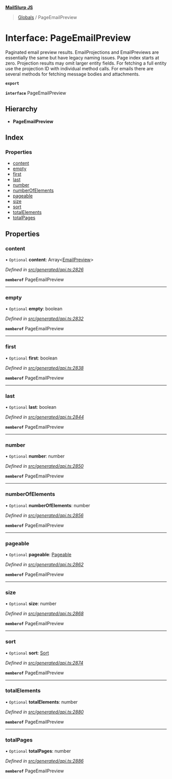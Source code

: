 **[MailSlurp JS](../README.md)**

> [Globals](../README.md) / PageEmailPreview

# Interface: PageEmailPreview

Paginated email preview results. EmailProjections and EmailPreviews are essentially the same but have legacy naming issues. Page index starts at zero. Projection results may omit larger entity fields. For fetching a full entity use the projection ID with individual method calls. For emails there are several methods for fetching message bodies and attachments.

**`export`** 

**`interface`** PageEmailPreview

## Hierarchy

* **PageEmailPreview**

## Index

### Properties

* [content](pageemailpreview.md#content)
* [empty](pageemailpreview.md#empty)
* [first](pageemailpreview.md#first)
* [last](pageemailpreview.md#last)
* [number](pageemailpreview.md#number)
* [numberOfElements](pageemailpreview.md#numberofelements)
* [pageable](pageemailpreview.md#pageable)
* [size](pageemailpreview.md#size)
* [sort](pageemailpreview.md#sort)
* [totalElements](pageemailpreview.md#totalelements)
* [totalPages](pageemailpreview.md#totalpages)

## Properties

### content

• `Optional` **content**: Array\<[EmailPreview](emailpreview.md)>

*Defined in [src/generated/api.ts:2826](https://github.com/mailslurp/mailslurp-client/blob/a36d929/src/generated/api.ts#L2826)*

**`memberof`** PageEmailPreview

___

### empty

• `Optional` **empty**: boolean

*Defined in [src/generated/api.ts:2832](https://github.com/mailslurp/mailslurp-client/blob/a36d929/src/generated/api.ts#L2832)*

**`memberof`** PageEmailPreview

___

### first

• `Optional` **first**: boolean

*Defined in [src/generated/api.ts:2838](https://github.com/mailslurp/mailslurp-client/blob/a36d929/src/generated/api.ts#L2838)*

**`memberof`** PageEmailPreview

___

### last

• `Optional` **last**: boolean

*Defined in [src/generated/api.ts:2844](https://github.com/mailslurp/mailslurp-client/blob/a36d929/src/generated/api.ts#L2844)*

**`memberof`** PageEmailPreview

___

### number

• `Optional` **number**: number

*Defined in [src/generated/api.ts:2850](https://github.com/mailslurp/mailslurp-client/blob/a36d929/src/generated/api.ts#L2850)*

**`memberof`** PageEmailPreview

___

### numberOfElements

• `Optional` **numberOfElements**: number

*Defined in [src/generated/api.ts:2856](https://github.com/mailslurp/mailslurp-client/blob/a36d929/src/generated/api.ts#L2856)*

**`memberof`** PageEmailPreview

___

### pageable

• `Optional` **pageable**: [Pageable](pageable.md)

*Defined in [src/generated/api.ts:2862](https://github.com/mailslurp/mailslurp-client/blob/a36d929/src/generated/api.ts#L2862)*

**`memberof`** PageEmailPreview

___

### size

• `Optional` **size**: number

*Defined in [src/generated/api.ts:2868](https://github.com/mailslurp/mailslurp-client/blob/a36d929/src/generated/api.ts#L2868)*

**`memberof`** PageEmailPreview

___

### sort

• `Optional` **sort**: [Sort](sort.md)

*Defined in [src/generated/api.ts:2874](https://github.com/mailslurp/mailslurp-client/blob/a36d929/src/generated/api.ts#L2874)*

**`memberof`** PageEmailPreview

___

### totalElements

• `Optional` **totalElements**: number

*Defined in [src/generated/api.ts:2880](https://github.com/mailslurp/mailslurp-client/blob/a36d929/src/generated/api.ts#L2880)*

**`memberof`** PageEmailPreview

___

### totalPages

• `Optional` **totalPages**: number

*Defined in [src/generated/api.ts:2886](https://github.com/mailslurp/mailslurp-client/blob/a36d929/src/generated/api.ts#L2886)*

**`memberof`** PageEmailPreview
